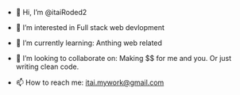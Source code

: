 - 👋 Hi, I’m @itaiRoded2

- 👀 I’m interested in Full stack web devlopment 

- 🌱 I’m currently learning: Anthing web related 

- 💞️ I’m looking to collaborate on:
Making $$ for me and you. Or just writing clean code. 

- 📫 How to reach me:
itai.mywork@gmail.com

<!---
itaiRoded2/itaiRoded2 is a ✨ special ✨ repository because its `README.md` (this file) appears on your GitHub profile.
You can click the Preview link to take a look at your changes.
--->
